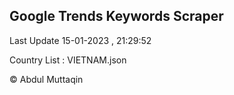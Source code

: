 

## Google Trends Keywords Scraper 
 
Last Update 15-01-2023 , 21:29:52

Country List :
VIETNAM.json



© Abdul Muttaqin 
